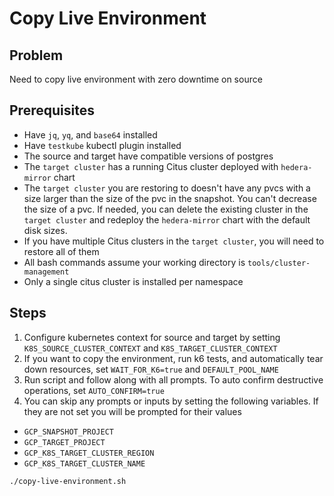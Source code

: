 # Copy Live Environment

## Problem

Need to copy live environment with zero downtime on source

## Prerequisites

- Have `jq`, `yq`, and `base64` installed
- Have `testkube` kubectl plugin installed
- The source and target have compatible versions of postgres
- The `target cluster` has a running Citus cluster deployed with `hedera-mirror` chart
- The `target cluster` you are restoring to doesn't have any pvcs with a size larger than the size of the pvc in the
  snapshot. You can't decrease the size of a pvc. If needed, you can delete the existing cluster in the `target cluster`
  and redeploy the `hedera-mirror` chart with the default disk sizes.
- If you have multiple Citus clusters in the `target cluster`, you will need to restore all of them
- All bash commands assume your working directory is `tools/cluster-management`
- Only a single citus cluster is installed per namespace

## Steps

1. Configure kubernetes context for source and target by setting `K8S_SOURCE_CLUSTER_CONTEXT` and `K8S_TARGET_CLUSTER_CONTEXT`
2. If you want to copy the environment, run k6 tests, and automatically tear down resources, set `WAIT_FOR_K6=true` and
   `DEFAULT_POOL_NAME`
3. Run script and follow along with all prompts. To auto confirm destructive operations, set `AUTO_CONFIRM=true`
4. You can skip any prompts or inputs by setting the following variables. If they are not set you will be prompted for
   their values

- `GCP_SNAPSHOT_PROJECT`
- `GCP_TARGET_PROJECT`
- `GCP_K8S_TARGET_CLUSTER_REGION`
- `GCP_K8S_TARGET_CLUSTER_NAME`

```bash
./copy-live-environment.sh
```
